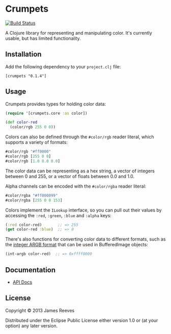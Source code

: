 # Crumpets

[![Build Status](https://travis-ci.org/weavejester/crumpets.png?branch=master)](https://travis-ci.org/weavejester/crumpets)

A Clojure library for representing and manipulating color. It's
currently usable, but has limited functionality.

## Installation

Add the following dependency to your `project.clj` file:

    [crumpets "0.1.4"]

## Usage

Crumpets provides types for holding color data:

```clojure
(require '[crumpets.core :as color])

(def color-red
  (color/rgb 255 0 0))
```

Colors can also be defined through the `#color/rgb` reader literal,
which supports a variety of formats:

```clojure
#color/rgb "#ff0000"
#color/rgb [255 0 0]
#color/rgb [1.0 0.0 0.0]
```

The color data can be representing as a hex string, a vector of
integers between 0 and 255, or a vector of floats between 0.0 and 1.0.

Alpha channels can be encoded with the `#color/rgba` reader literal:

```clojure
#color/rgba "#ff000099"
#color/rgba [255 0 0 153]
```

Colors implement the `ILookup` interface, so you can pull out their
values by accessing the `:red`, `:green`, `:blue` and `:alpha` keys:

```clojure
(:red color-red)       ;; => 255
(get color-red :blue)  ;; => 0
```

There's also functions for converting color data to different formats,
such as the [integer ARGB format][1] that can be used in BufferedImage
objects:

[1]: http://docs.oracle.com/javase/7/docs/api/java/awt/image/BufferedImage.html#TYPE_INT_ARGB

```clojure
(int-argb color-red)  ;; => 0xffff0000
```

## Documentation

* [API Docs](http://weavejester.github.io/crumpets/)

## License

Copyright © 2013 James Reeves

Distributed under the Eclipse Public License either version 1.0 or (at
your option) any later version.
